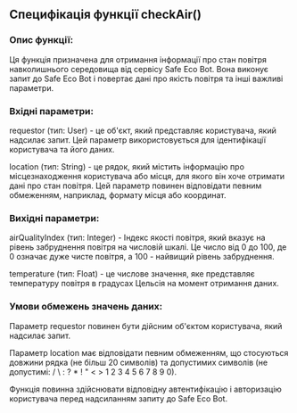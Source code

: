 ## Специфікація функції checkAir()
### Опис функції:
Ця функція призначена для отримання інформації про стан повітря навколишнього середовища від сервісу Safe Eco Bot. Вона виконує запит до Safe Eco Bot і повертає дані про якість повітря та інші важливі параметри.

### Вхідні параметри:
requestor (тип: User) - це об'єкт, який представляє користувача, який надсилає запит. Цей параметр використовується для ідентифікації користувача та його даних.

location (тип: String) - це рядок, який містить інформацію про місцезнаходження користувача або місця, для якого він хоче отримати дані про стан повітря. Цей параметр повинен відповідати певним обмеженням, наприклад, формату місця або координат.

### Вихідні параметри:
airQualityIndex (тип: Integer) - Індекс якості повітря, який вказує на рівень забруднення повітря на числовій шкалі. Це число від 0 до 100, де 0 означає дуже чисте повітря, а 100 - найвищий рівень забруднення.

temperature (тип: Float) - це числове значення, яке представляє температуру повітря в градусах Цельсія на момент отримання даних.

### Умови обмежень значень даних:
Параметр requestor повинен бути дійсним об'єктом користувача, який надсилає запит.

Параметр location має відповідати певним обмеженням, що стосуються довжини рядка (не більш 20 символів) та допустимих символів (не допустимі: / \ : ? * ! " < > 1 2 3 4 5 6 7 8 9 0).

Функція повинна здійснювати відповідну автентифікацію і авторизацію користувача перед надсиланням запиту до  Safe Eco Bot.
